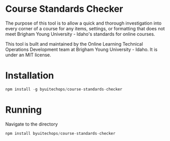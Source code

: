 # Course Standards Checker

The purpose of this tool is to allow a quick and thorough investigation into every corner of a course for any items, settings, or formatting that does not meet Brigham Young University - Idaho's standards for online courses.

This tool is built and maintained by the Online Learning Technical Operations Development team at Brigham Young University - Idaho. It is under an MIT license.

# Installation

```js
npm install -g byuitechops/course-standards-checker
```

# Running

Navigate to the directory

```js
npm install byuitechops/course-standards-checker
```